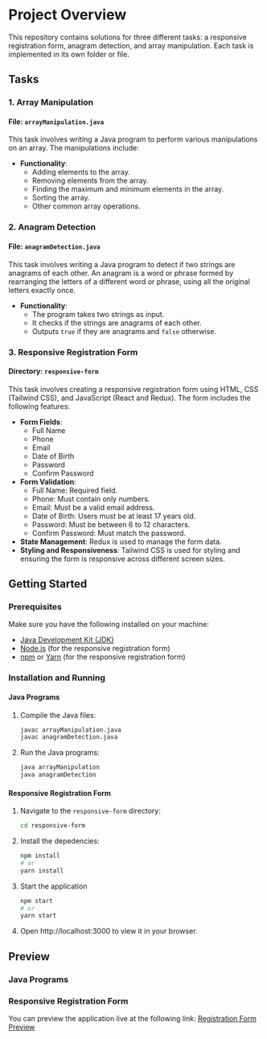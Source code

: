 # Project Overview

This repository contains solutions for three different tasks: a responsive registration form, anagram detection, and array manipulation. Each task is implemented in its own folder or file.

## Tasks

### 1. Array Manipulation

#### File: `arrayManipulation.java`

This task involves writing a Java program to perform various manipulations on an array. The manipulations include:

- **Functionality**:
  - Adding elements to the array.
  - Removing elements from the array.
  - Finding the maximum and minimum elements in the array.
  - Sorting the array.
  - Other common array operations.

### 2. Anagram Detection

#### File: `anagramDetection.java`

This task involves writing a Java program to detect if two strings are anagrams of each other. An anagram is a word or phrase formed by rearranging the letters of a different word or phrase, using all the original letters exactly once.

- **Functionality**:
  - The program takes two strings as input.
  - It checks if the strings are anagrams of each other.
  - Outputs `true` if they are anagrams and `false` otherwise.

### 3. Responsive Registration Form

#### Directory: `responsive-form`

This task involves creating a responsive registration form using HTML, CSS (Tailwind CSS), and JavaScript (React and Redux). The form includes the following features:

- **Form Fields**:
  - Full Name
  - Phone
  - Email
  - Date of Birth
  - Password
  - Confirm Password
- **Form Validation**:
  - Full Name: Required field.
  - Phone: Must contain only numbers.
  - Email: Must be a valid email address.
  - Date of Birth: Users must be at least 17 years old.
  - Password: Must be between 6 to 12 characters.
  - Confirm Password: Must match the password.
- **State Management**: Redux is used to manage the form data.
- **Styling and Responsiveness**: Tailwind CSS is used for styling and ensuring the form is responsive across different screen sizes.

## Getting Started

### Prerequisites

Make sure you have the following installed on your machine:

- [Java Development Kit (JDK)](https://www.oracle.com/java/technologies/javase-jdk11-downloads.html)
- [Node.js](https://nodejs.org/) (for the responsive registration form)
- [npm](https://www.npmjs.com/) or [Yarn](https://yarnpkg.com/) (for the responsive registration form)

### Installation and Running

#### Java Programs

1. Compile the Java files:
    ```bash
    javac arrayManipulation.java
    javac anagramDetection.java

2. Run the Java programs:
    ```bash
    java arrayManipulation
    java anagramDetection

#### Responsive Registration Form

1. Navigate to the `responsive-form` directory:
   ```bash
   cd responsive-form

2. Install the depedencies:
   ```bash
   npm install
   # or
   yarn install

3. Start the application
    ```bash
    npm start
    # or 
    yarn start

4. Open http://localhost:3000 to view it in your browser.

## Preview

### Java Programs

### Responsive Registration Form
You can preview the application live at the following link: [Registration Form Preview](https://tg-technical-test.vercel.app/)


